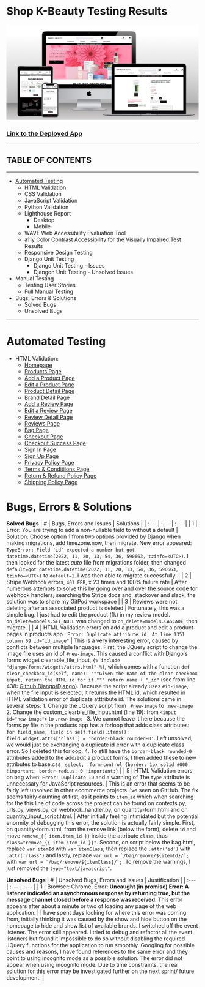 # **Shop K-Beauty Testing Results**

![amiresponsive mock-ups of SHOP K-BEAUTY](./documentation/responsiveness/mock-up-generator.png)
### [Link to the Deployed App](https://shop-k-beauty-django-joy-zadan.herokuapp.com/)
---
## TABLE OF CONTENTS
---
* [Automated Testing](#automated-testing)
    * [HTML Validation](#html-validation)
    * CSS Validation
    * JavaScript Validation
    * Python Validation
    * Lighthouse Report
        * Desktop
        * Mobile
    * WAVE Web Accessibility Evaluation Tool
    * a11y Color Contrast Accessibility for the Visually Impaired Test Results
    * Responsive Design Testing
    * Django Unit Testing
        * Django Unit Testing - Issues
        * Djangon Unit Testing - Unsolved Issues
* Manual Testing
    * Testing User Stories
    * Full Manual Testing
* Bugs, Errors & Solutions
    * Solved Bugs
    * Unsolved Bugs
---

# Automated Testing
* HTML Validation:
    * [Homepage](./documentation/html-validation/homepage-html-validation.png)
    * [Products Page](./documentation/html-validation/products-page-html-validation.png)
    * [Add a Product Page](./documentation/html-validation/add-product-html-validation-no-error.png)
    * [Edit a Product Page](./documentation/html-validation/edit-product-html-validation-no-error.png)
    * [Product Detail Page](./documentation/html-validation/product-detail-page-html-validation.png)
    * [Brand Detail Page](./documentation/html-validation/brand-detail-page-html-validation.png)
    * [Add a Review Page](./documentation/html-validation/add-a-review-page-html-validation.png)
    * [Edit a Review Page](./documentation/html-validation/edit-a-review-page-html-validation.png)
    * [Review Detail Page](./documentation/html-validation/review-detail-page-html-validation.png)
    * [Reviews Page](./documentation/html-validation/reviews-page-html-validation.png)
    * [Bag Page](./documentation/html-validation/bag-page-html-validation.png)
    * [Checkout Page]()
    * [Checkout Success Page]()
    * [Sign In Page](./documentation/html-validation/sign-in-html-validation.png)
    * [Sign Up Page](./documentation/html-validation/sign-up-html-validation.png)
    * [Privacy Policy Page](./documentation/html-validation/privacy-policy-page-html-validation.png)
    * [Terms & Conditiions Page](./documentation/html-validation/terms-and-conditions-page-html-validation.png)
    * [Return & Refund Policy Page](./documentation/html-validation/return-refund-policy-page-html-validation.png)
    * [Shipping Policy Page](./documentation/html-validation/shipping-policy-page-html-validation.png)

# Bugs, Errors & Solutions
**Solved Bugs**
| # | Bugs, Errors and Issues | Solutions |
| :--- | :--- | :--- |
| 1 | Error: You are trying to add a non-nullable field to without a default  | Solution: Choose option 1 from two options provided by Django when making migrations, add timezone.now, then migrate. New error appeared: ```TypeError: Field 'id' expected a number but got datetime.datetime(2022, 11, 20, 13, 54, 36, 590663, tzinfo=<UTC>)```. I then looked for the latest _auto_ file from migrations folder, then changed ```default=got datetime.datetime(2022, 11, 20, 13, 54, 36, 590663, tzinfo=<UTC>)``` to ```default=1```. I was then able to migrate successfully. |
| 2 | Stripe Webhook errors, ```401 ERR```, x 23 times and 100% failure rate  |  After numerous attempts to solve this by going over and over the source code for webhook handlers, searching the Stripe docs and, stackover and slack, the solution was to share my GitPod workspace |
| 3 | Reviews were not deleting after an associated product is deleted  |  Fortunately, this was a simple bug. I just had to edit the product (fk) in my review model. ``` on_delete=models.SET_NULL``` was changed to ``` on_delete=models.CASCADE ```, then migrate. |
| 4 | HTML Validation errors on add a product and edit a product pages in products app : ```Error: Duplicate attribute id. At line 1351 column 69 id="id_image"``` | This is a very interesting error, caused by conflicts between multiple languages. First, the JQuery script to change the image file uses an id of ```#new-image```. This caused a conflict with Django's forms widget clearable_file_input, ````{% include "django/forms/widgets/attrs.html" %}````, which comes with a function ```def clear_checkbox_id(self, name): """Given the name of the clear checkbox input, return the HTML id for it.""" return name + "_id"``` (see from line 438: [Github:Django/Django](https://github.com/django/django/blob/main/django/forms/widgets.py)). Because the script already uses ```#id-image```, when the file input is selected, it returns the HTML id, which resulted in HTML validation error of duplicate atttribute id. The solutions came in several steps: 1. Change the JQuery script from ``` #new-image``` to ```.new-image``` 2. Change the custom_clearble_file_input.html (line 19): from ```<input id="new-image">``` to ```.new-image ``` 3. We cannot leave it here because the forms.py file in the products app has a forloop that adds class attributes: ```for field_name, field in self.fields.items(): field.widget.attrs['class'] = 'border-black rounded-0'```. Left unsolved, we would just be exchanging a duplicate id error with a duplicate class error. So I deleted this forloop. 4. To still have the ```border-black rounded-0``` attributes added to the add/edit a product forms, I then added these to new attributes to base.css ``` select, .form-control {border: 1px solid #000 !important; border-radius: 0 !important;}``` |
| 5 | HTML Validation errors on bag when: ``` Error: Duplicate ID ``` and a warning of The ``` type ``` attribute is unnecessary for JavaScript resources. | This is an error that seems to be fairly left unsolved in other ecommerce projects I've seen on GitHub. The fix seems fairly daunting at first, as it points to ``` item_id ``` which when searching for the this line of code across the project can be found on contexts.py, urls.py, views.py, on webhook_handler.py, on quantity-form.html and on quantity_input_script.html. | After initially feeling intimidated but the potential enormity of debugging this error, the solution is actually fairly simple. First, on quantity-form.html, from the remove link (below the form), delete ``` id ``` and move ``` remove_{{ item.item_id }} ``` inside the attribute ``` class ```, thus ``` class="remove_{{ item.item_id }}" ```. Second, on script below the bag.html, replace ``` var itemId ``` with ``` var itemClass ```, then replace the ``` .attr('id') ``` with ``` .attr('class') ``` and lastly, replace ``` var url = `/bag/remove/${itemId}/`; ``` with
``` var url = `/bag/remove/${itemClass}/`; ```. To remove the warnings, I just removed the ``` type="text/javascript" ```.

**Unsolved Bugs**
| # | Unsolved Bugs, Errors and Issues | Justification |
| :--- | :--- | :--- |
| 1 | Browser: Chrome, Error: **Uncaught (in promise) Error: A listener indicated an asynchronous response by returning true, but the message channel closed before a response was received**. This error appears after about a minute or two of loading any page of the web application. | I have spent days looking for where this error was coming from, initially thinking it was caused by the show and hide button on the homepage to hide and show list of available brands. I switched off the event listener. The error still appeared. I tried to debug and refactor all the event listeners but found it impossible to do so without disabling the required JQuery functions for the application to run smoothly. Googling for possible causes and reasons, I have found references to the same error and they point to using incognito mode as a possible solution. The error did not appear when using incognito mode. Due to time constraints, the real solution for this error may be investigated further on the next sprint/ future development. |
